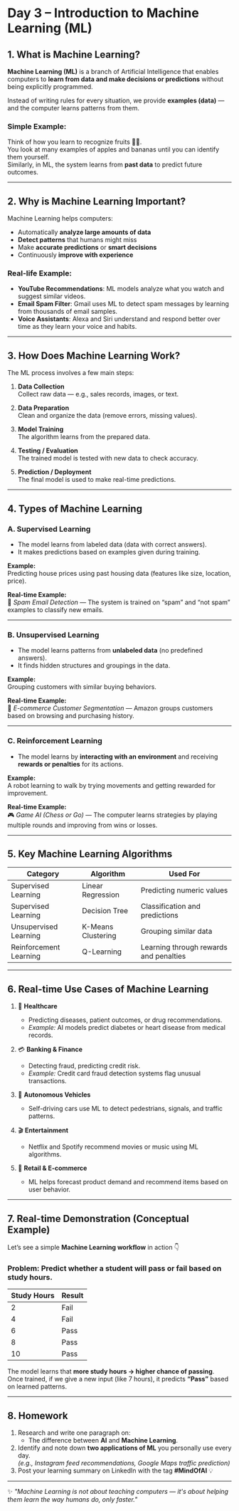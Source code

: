 # **Day 3 – Introduction to Machine Learning (ML)**

## **1. What is Machine Learning?**

**Machine Learning (ML)** is a branch of Artificial Intelligence that enables computers to **learn from data and make decisions or predictions** without being explicitly programmed.

Instead of writing rules for every situation, we provide **examples (data)** — and the computer learns patterns from them.

### **Simple Example:**
Think of how you learn to recognize fruits 🍎🍌.  
You look at many examples of apples and bananas until you can identify them yourself.  
Similarly, in ML, the system learns from **past data** to predict future outcomes.

---

## **2. Why is Machine Learning Important?**

Machine Learning helps computers:
- Automatically **analyze large amounts of data**
- **Detect patterns** that humans might miss
- Make **accurate predictions** or **smart decisions**
- Continuously **improve with experience**

### **Real-life Example:**
- **YouTube Recommendations**: ML models analyze what you watch and suggest similar videos.
- **Email Spam Filter**: Gmail uses ML to detect spam messages by learning from thousands of email samples.
- **Voice Assistants**: Alexa and Siri understand and respond better over time as they learn your voice and habits.

---

## **3. How Does Machine Learning Work?**

The ML process involves a few main steps:

1. **Data Collection**  
   Collect raw data — e.g., sales records, images, or text.

2. **Data Preparation**  
   Clean and organize the data (remove errors, missing values).

3. **Model Training**  
   The algorithm learns from the prepared data.

4. **Testing / Evaluation**  
   The trained model is tested with new data to check accuracy.

5. **Prediction / Deployment**  
   The final model is used to make real-time predictions.

---

## **4. Types of Machine Learning**

### **A. Supervised Learning**
- The model learns from labeled data (data with correct answers).
- It makes predictions based on examples given during training.

**Example:**  
Predicting house prices using past housing data (features like size, location, price).

**Real-time Example:**  
🧾 *Spam Email Detection* — The system is trained on “spam” and “not spam” examples to classify new emails.

---

### **B. Unsupervised Learning**
- The model learns patterns from **unlabeled data** (no predefined answers).
- It finds hidden structures and groupings in the data.

**Example:**  
Grouping customers with similar buying behaviors.

**Real-time Example:**  
🛒 *E-commerce Customer Segmentation* — Amazon groups customers based on browsing and purchasing history.

---

### **C. Reinforcement Learning**
- The model learns by **interacting with an environment** and receiving **rewards or penalties** for its actions.

**Example:**  
A robot learning to walk by trying movements and getting rewarded for improvement.

**Real-time Example:**  
🎮 *Game AI (Chess or Go)* — The computer learns strategies by playing multiple rounds and improving from wins or losses.

---

## **5. Key Machine Learning Algorithms**

| **Category**         | **Algorithm**                 | **Used For**                            |
|----------------------|------------------------------|-----------------------------------------|
| Supervised Learning  | Linear Regression            | Predicting numeric values               |
| Supervised Learning  | Decision Tree                | Classification and predictions          |
| Unsupervised Learning| K-Means Clustering           | Grouping similar data                   |
| Reinforcement Learning| Q-Learning                  | Learning through rewards and penalties  |

---

## **6. Real-time Use Cases of Machine Learning**

1. 🏥 **Healthcare**  
   - Predicting diseases, patient outcomes, or drug recommendations.  
   - *Example:* AI models predict diabetes or heart disease from medical records.

2. 💳 **Banking & Finance**  
   - Detecting fraud, predicting credit risk.  
   - *Example:* Credit card fraud detection systems flag unusual transactions.

3. 🚗 **Autonomous Vehicles**  
   - Self-driving cars use ML to detect pedestrians, signals, and traffic patterns.

4. 🎬 **Entertainment**  
   - Netflix and Spotify recommend movies or music using ML algorithms.

5. 🏪 **Retail & E-commerce**  
   - ML helps forecast product demand and recommend items based on user behavior.

---

## **7. Real-time Demonstration (Conceptual Example)**

Let’s see a simple **Machine Learning workflow** in action 👇

### **Problem:** Predict whether a student will pass or fail based on study hours.

| Study Hours | Result |
|--------------|--------|
| 2            | Fail   |
| 4            | Fail   |
| 6            | Pass   |
| 8            | Pass   |
| 10           | Pass   |

The model learns that **more study hours → higher chance of passing**.  
Once trained, if we give a new input (like 7 hours), it predicts **“Pass”** based on learned patterns.

---

## **8. Homework**

1. Research and write one paragraph on:  
   - The difference between **AI** and **Machine Learning**.
2. Identify and note down **two applications of ML** you personally use every day.  
   *(e.g., Instagram feed recommendations, Google Maps traffic prediction)*  
3. Post your learning summary on LinkedIn with the tag **#MindOfAI** 💡

---

✨ *"Machine Learning is not about teaching computers — it's about helping them learn the way humans do, only faster."*
